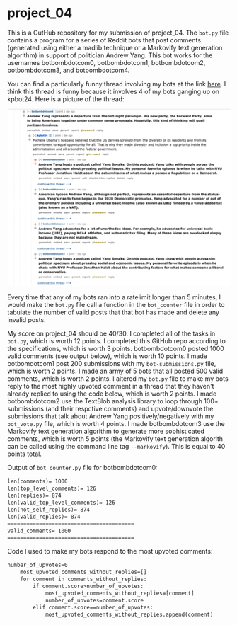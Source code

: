 # project_04

This is a GutHub repository for my submission of project_04. The `bot.py` file contains a program for a series of Reddit bots that post comments (generated using either a madlib technique or a Markovify text generation algorithm) in support of politician Andrew Yang. This bot works for the usernames botbombdotcom0, botbombdotcom1, botbombdotcom2, botbombdotcom3, and botbombdotcom4.

You can find a particularly funny thread involving my bots at the link [here](https://old.reddit.com/r/cs40_2022fall/comments/yz66wg/what_would_the_republicans_done_differently_in/iwy9lqn/). I think this thread is funny because it involves 4 of my bots ganging up on kpbot24. Here is a picture of the thread:

![Picture of thread involving my bots](redditthread.png)

Every time that any of my bots ran into a ratelimit longer than 5 minutes, I would make the `bot.py` file call a function in the `bot_counter` file in order to tabulate the number of valid posts that that bot has made and delete any invalid posts.

My score on project_04 should be 40/30. I completed all of the tasks in `bot.py`, which is worth 12 points. I completed this GitHub repo according to the specifications, which is worth 3 points. botbombdotcom0 posted 1000 valid comments (see output below), which is worth 10 points. I made botbomdotcom1 post 200 submissions with my `bot-submissions.py` file, which is worth 2 points. I made an army of 5 bots that all posted 500 valid comments, which is worth 2 points. I altered my `bot.py` file to make my bots reply to the most highly upvoted comment in a thread that they haven't already replied to using the code below, which is worth 2 points. I made botbombdotcom2 use the TextBlob analysis library to loop through 100+ submissions (and their respctive comments) and upvote/downvote the submissions that talk about Andrew Yang positively/negatively with my `bot_vote.py` file, which is worth 4 points. I made botbombdotcom3 use the Markovify text generation algorithm to generate more sophisticated comments, which is worth 5 points (the Markovify text generation algorith can be called using the command line tag `--markovify`). This is equal to 40 points total.

Output of `bot_counter.py` file for botbombdotcom0:
```
len(comments)= 1000
len(top_level_comments)= 126
len(replies)= 874
len(valid_top_level_comments)= 126
len(not_self_replies)= 874
len(valid_replies)= 874
========================================
valid_comments= 1000
========================================
```

Code I used to make my bots respond to the most upvoted comments:
```
number_of_upvotes=0
    most_upvoted_comments_without_replies=[]
    for comment in comments_without_replies:
        if comment.score>number_of_upvotes:
            most_upvoted_comments_without_replies=[comment]
            number_of_upvotes=comment.score
        elif comment.score==number_of_upvotes:
            most_upvoted_comments_without_replies.append(comment)
```
